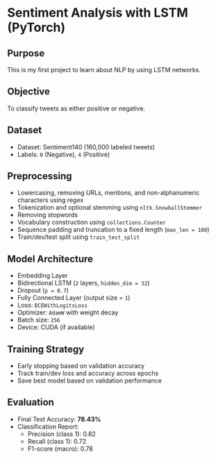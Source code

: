 # Sentiment Analysis with LSTM (PyTorch)

## Purpose

This is my first project to learn about NLP by using LSTM networks.


## Objective

To classify tweets as either positive or negative.

## Dataset

- Dataset: Sentiment140 (160,000 labeled tweets)
- Labels: `0` (Negative), `4` (Positive)
  
## Preprocessing

- Lowercasing, removing URLs, mentions, and non-alphanumeric characters using regex
- Tokenization and optional stemming using `nltk.SnowballStemmer`
- Removing stopwords
- Vocabulary construction using `collections.Counter`
- Sequence padding and truncation to a fixed length (`max_len = 100`)
- Train/dev/test split using `train_test_split`

## Model Architecture

- Embedding Layer
- Bidirectional LSTM (`2` layers, `hidden_dim = 32`)
- Dropout (`p = 0.7`)
- Fully Connected Layer (output size = `1`)
- Loss: `BCEWithLogitsLoss`
- Optimizer: `AdamW` with weight decay
- Batch size: `256`
- Device: CUDA (if available)

## Training Strategy

- Early stopping based on validation accuracy
- Track train/dev loss and accuracy across epochs
- Save best model based on validation performance

## Evaluation

- Final Test Accuracy: **78.43%**
- Classification Report:
  - Precision (class 1): 0.82
  - Recall (class 1): 0.72
  - F1-score (macro): 0.78


